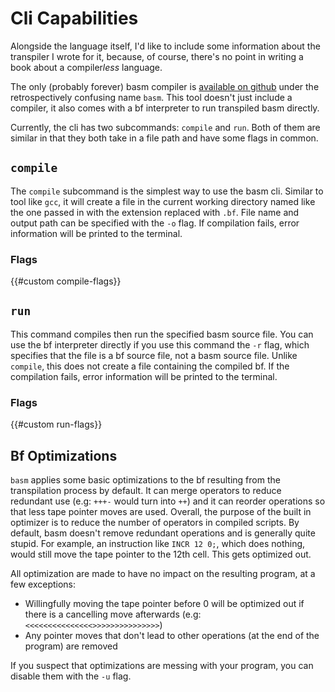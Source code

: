 # Cli Capabilities
Alongside the language itself, I'd like to include some information about the transpiler I wrote for it,
because, of course, there's no point in writing a book about a compiler*less* language.

The only (probably forever) basm compiler is
[available on github](https://github.com/AtmolanderMimi/basm)
under the retrospectively confusing name `basm`.
This tool doesn't just include a compiler,
it also comes with a bf interpreter to run transpiled basm directly.

Currently, the cli has two subcommands: `compile` and `run`.
Both of them are similar in that they both take in a file path and have some flags in common.

## `compile`
The `compile` subcommand is the simplest way to use the basm cli.
Similar to tool like `gcc`, it will create a file in the current working directory named like the one passed in with the extension replaced with `.bf`.
File name and output path can be specified with the `-o` flag.
If compilation fails, error information will be printed to the terminal.

### Flags
{{#custom compile-flags}}

## `run`
This command compiles then run the specified basm source file.
You can use the bf interpreter directly if you use this command the `-r` flag,
which specifies that the file is a bf source file, not a basm source file.
Unlike `compile`, this does not create a file containing the compiled bf.
If the compilation fails, error information will be printed to the terminal.

### Flags
{{#custom run-flags}}

## Bf Optimizations
`basm` applies some basic optimizations to the bf resulting from the transpilation process by default.
It can merge operators to reduce redundant use (e.g: `+++-` would turn into `++`)
and it can reorder operations so that less tape pointer moves are used.
Overall, the purpose of the built in optimizer is to reduce the number of operators in compiled scripts.
By default, basm doesn't remove redundant operations and is generally quite stupid.
For example, an instruction like `INCR 12 0;`, which does nothing,
would still move the tape pointer to the 12th cell. This gets optimized out.

All optimization are made to have no impact on the resulting program, at a few exceptions:
* Willingfully moving the tape pointer before 0 will be optimized out if there is a cancelling move afterwards (e.g: `<<<<<<<<<<<<<<<>>>>>>>>>>>>>>>`)
* Any pointer moves that don't lead to other operations (at the end of the program) are removed

If you suspect that optimizations are messing with your program,
you can disable them with the `-u` flag.